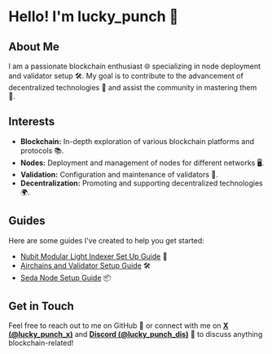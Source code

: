 # Hello! I'm lucky_punch 👋

## About Me

I am a passionate blockchain enthusiast 🌐 specializing in node deployment and validator setup 🛠️. My goal is to contribute to the advancement of decentralized technologies 🔗 and assist the community in mastering them 🚀.

## Interests

- **Blockchain:** In-depth exploration of various blockchain platforms and protocols 📚.
- **Nodes:** Deployment and management of nodes for different networks 🖥️.
- **Validation:** Configuration and maintenance of validators 🔧.
- **Decentralization:** Promoting and supporting decentralized technologies 🌍.

## Guides

Here are some guides I've created to help you get started:

- [Nubit Modular Light Indexer Set Up Guide](https://github.com/lucky-punch-git/nubit-guide/blob/main/README.md) 📝
- [Airchains and Validator Setup Guide](https://github.com/lucky-punch-git/guides/blob/main/airchains-guide.md) 🛠️
- [Seda Node Setup Guide](https://github.com/lucky-punch-git/guides/blob/main/seda-guide.md) 📦


## Get in Touch

Feel free to reach out to me on GitHub 🐙 or connect with me on [**X (@lucky_punch_x)**](https://x.com/lucky_punch_x) and [**Discord (@lucky_punch_dis)**](https://discord.com/users/933934343838126130) 🔗 to discuss anything blockchain-related!
